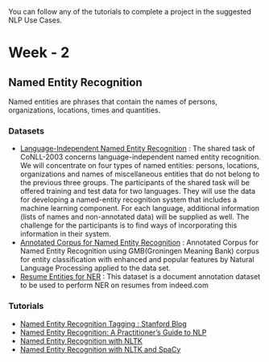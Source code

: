 You can follow any of the tutorials to complete a project in the suggested NLP Use Cases.

# Week - 2
## Named Entity Recognition
Named entities are phrases that contain the names of persons, organizations, locations, times and quantities.

### Datasets
- [Language-Independent Named Entity Recognition](https://www.clips.uantwerpen.be/conll2003/ner/) : The shared task of CoNLL-2003 concerns language-independent named entity recognition. We will concentrate on four types of named entities: persons, locations, organizations and names of miscellaneous entities that do not belong to the previous three groups. The participants of the shared task will be offered training and test data for two languages. They will use the data for developing a named-entity recognition system that includes a machine learning component. For each language, additional information (lists of names and non-annotated data) will be supplied as well. The challenge for the participants is to find ways of incorporating this information in their system.
- [Annotated Corpus for Named Entity Recognition](https://www.kaggle.com/abhinavwalia95/entity-annotated-corpus) : Annotated Corpus for Named Entity Recognition using GMB(Groningen Meaning Bank) corpus for entity classification with enhanced and popular features by Natural Language Processing applied to the data set.
- [Resume Entities for NER](https://www.kaggle.com/dataturks/resume-entities-for-ner/home) : This dataset is a document annotation dataset to be used to perform NER on resumes from indeed.com

### Tutorials
- [Named Entity Recognition Tagging : Stanford Blog](https://cs230.stanford.edu/blog/namedentity/)
- [Named Entity Recognition: A Practitioner’s Guide to NLP](https://www.kdnuggets.com/2018/08/named-entity-recognition-practitioners-guide-nlp-4.html)
- [Named Entity Recognition with NLTK](https://pythonprogramming.net/named-entity-recognition-nltk-tutorial/)
- [Named Entity Recognition with NLTK and SpaCy](https://towardsdatascience.com/named-entity-recognition-with-nltk-and-spacy-8c4a7d88e7da)























